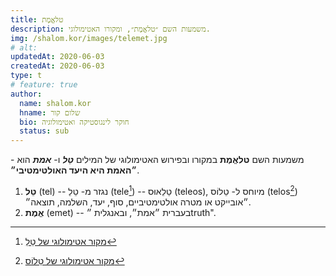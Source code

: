 ```yaml
---
title: טלאֱמֶת
description: משמעות השם ״טלאֱמֶת״, ומקורו האטימולוגי.
img: /shalom.kor/images/telemet.jpg
# alt: 
updatedAt: 2020-06-03
createdAt: 2020-06-03
type: t
# feature: true
author:
  name: shalom.kor
  hname: שלום קור
  bio: חוקר לינגוסטיקה ואטימולוגיה
  status: sub
---
```


משמעות השם **טלאֱמֶת** במקורו ובפירוש האטימולוגי של המילים ***טֵל*** ו- ***אמת*** הוא - **״האמת היא היעד האולטימטיבי״**.

1. **טֵל** (tel) -- נגזר מ- טֵלֵ (tele[^1]) -- טֵלֵאוּס (teleos), מיוחס ל- טֵלוֹס (telos[^2]) ״אובייקט או מטרה אולטימטיביים, סוף, יעד, השלמה, תוצאה״.
2. **אֱמֶת** (emet) -- בעברית ״אמת״, ובאנגלית ״truth".

[^1]: [מקור אטימולוגי של טֵלֵ](https://www.etymonline.com/word/tele-)
[^2]: [מקור אטימולוגי של טֵלוֹס](https://www.etymonline.com/word/telos)
